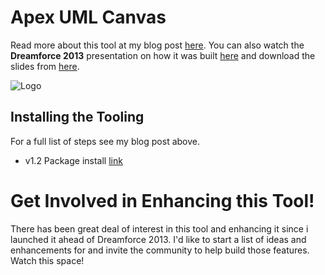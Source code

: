Apex UML Canvas
===============

Read more about this tool at my blog post [here](http://andyinthecloud.com/2013/11/12/apex-uml-canvas-tool-dreamforce-release).  You can also watch the **Dreamforce 2013** presentation on how it was built [here](http://www.youtube.com/watch?v=SbWZpw0-Y5k) and download the slides from [here](https://docs.google.com/file/d/0B6brfGow3cD8U1Z2THppTlVTaGs/edit). 

![Logo](http://andrewfawcett.files.wordpress.com/2013/10/screen-shot-2013-10-14-at-22-16-58.png)

Installing the Tooling
----------------------

For a full list of steps see my blog post above.

 - v1.2 Package install [link](https://login.salesforce.com/packaging/installPackage.apexp?p0=04ti0000000Cf5o) 

Get Involved in Enhancing this Tool!
====================================

There has been great deal of interest in this tool and enhancing it since i launched it ahead of Dreamforce 2013. I'd like to start a list of ideas and enhancements for and invite the community to help build those features. Watch this space!
